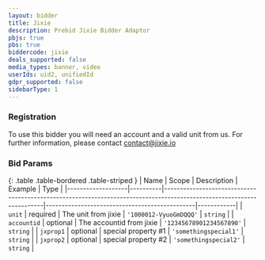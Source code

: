 ```yaml
---
layout: bidder
title: Jixie
description: Prebid Jixie Bidder Adaptor
pbjs: true
pbs: true
biddercode: jixie
deals_supported: false
media_types: banner, video
userIds: uid2, unifiedId
gdpr_supported: false
sidebarType: 1
---
```


### Registration

To use this bidder you will need an account and a valid unit from us. For further information, please contact <contact@jixie.io>

### Bid Params

{: .table .table-bordered .table-striped }
| Name              | Scope    | Description                                                                                                          | Example                                       | Type       |
|-------------------|----------|----------------------------------------------------------------------------------------------------------------------|-----------------------------------------------|------------|
| `unit`            | required | The unit from jixie                                                                                                  | `'1000012-VyuoGmDQQQ'`                          | `string`   |
| `accountid`       | optional | The accountid from jixie                                                                                             | `'12345678901234567890'`                        | `string`   |
| `jxprop1`         | optional | special property #1                                                                                                  | `'somethingspecial1'`                           | `string`   |
| `jxprop2`         | optional | special property #2                                                                                                  | `'somethingspecial2'`                           | `string`   |
